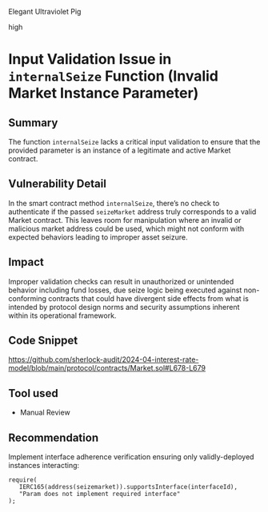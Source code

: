 Elegant Ultraviolet Pig

high

# Input Validation Issue in `internalSeize` Function (Invalid Market Instance Parameter)

## Summary
The function `internalSeize` lacks a critical input validation to ensure that the provided parameter is an instance of a legitimate and active Market contract.
## Vulnerability Detail
In the smart contract method `internalSeize`, there’s no check to authenticate if the passed `seizeMarket` address truly corresponds to a valid Market contract. This leaves room for manipulation where an invalid or malicious market address could be used, which might not conform with expected behaviors leading to improper asset seizure.
## Impact
Improper validation checks can result in unauthorized or unintended behavior including fund losses, due seize logic being executed against non-conforming contracts that could have divergent side effects from what is intended by protocol design norms and security assumptions inherent within its operational framework.
## Code Snippet
https://github.com/sherlock-audit/2024-04-interest-rate-model/blob/main/protocol/contracts/Market.sol#L678-L679
## Tool used
- Manual Review
## Recommendation
Implement interface adherence verification ensuring only validly-deployed instances interacting:
```solidity
require(
   IERC165(address(seizemarket)).supportsInterface(interfaceId), 
   "Param does not implement required interface"
);
```